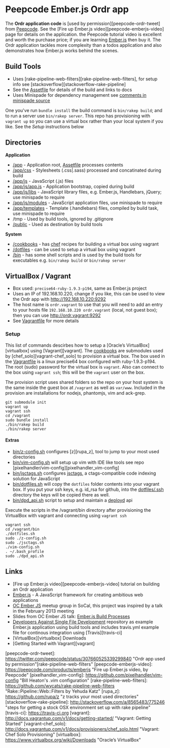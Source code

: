 # Peepcode Ember.js Ordr app

The **Ordr application code** is [used by permission][peepcode-ordr-tweet] from [Peepcode][peepcode]. See the [Fire up Ember.js video][peepcode-emberjs-video] page for details on the application. the Peepcode tutorial video is excellent and worth the purchase price; if you are learning [Ember.js][emberjs] then buy it. The Ordr application tackles more complexity than a todos application and also demonstrates how Ember.js works behind the scenes.


## Build Tools

* Uses [rake-pipeline-web-filters][rake-pipeline-web-filters], for setup info see [stackoverflow][stackoverflow-rake-pipeline]
* See the [Assetfile](Assetfile) for details of the build and links to docs
* Uses Minispade for dependency management see [comments in minispade source][minispade-source]

One you've run `bundle install` the build command is `bin/rakep build`; and to run a server use `bin/rakep server`. This repo has provisioning with `vagrant up` so you can use a virtual box rather than your local system if you like. See the *Setup* instructions below


## Directories

**Application**

* [/app](app) - Application root, [Assetfile](Assetfile) processes contents
* [/app/css](app/css) - Stylesheets (.css|.sass) processed and concatinated during build
* [/app/js](app/js) - JavaScript (.js) files
* [/app/js/app.js](app/js/app.js) - Application bootstrap, copied during build
* [/app/js/libs](app/js/libs) - JavaScript library files, e.g. Ember.js, Handlebars, jQuery; use minispade to require
* [/app/js/modules](app/js/modules) - JavaScript application files, use minispade to require
* [/app/templates](app/templates) - Template (.handlebars) files, compiled by build task, use minispade to require
* /tmp - Used by build tools, ignored by .gitignore
* [/public](public) - Used as destination by build tools

**System**

* [/cookbooks](cookbooks) - has [chef][chef] recipes for building a virtual box using vagrant
* [/dotfiles](dotfiles) - can be used to setup a virtual box using vagrant
* [/bin](bin) - has some shell scripts and is used by the build tools for executables e.g. `bin/rakep build` or `bin/rakep server`


## VirtualBox / Vagrant

* Box used: `precise64-ruby-1.9.3-p194`, same as Ember.js project
* Uses an IP of 192.168.10.220, change if you like, this can be used to view the Ordr app with <http://192.168.10.220:9292>
* The host name is `ordr.vagrant` to use that you will need to add an entry to your hosts file `192.168.10.220 ordr.vagrant` (local, not guest box); then you can use <http://ordr.vagrant:9292>
* See [Vagrantfile](Vagrantfile) for more details


### Setup

This list of commands descirbes how to setup a [Oracle’s VirtualBox][virtualbox] using [Vagrant][vagrant]. The [cookbooks](cookbooks) are submodules used by [chef_solo][vagrant-chef_solo] to provision a virtual box. The box used in the [Vagrantfile](Vagrantfile) is a linux precise64 box configured with ruby-1.9.3-p194. The root (sudo) password for the virtual box is `vagrant`. Also can connect to the box using `vagrant ssh`; this will be the `vagrant` user on the box.

The provision script uses shared folders so the repo on your host system is the same inside the guest box at `/vagrant` as well as `var/www`. Included in the provision are installations for nodejs, phantomjs, vim and ack-grep.

	git submodule init
	vagrant up
	vagrant ssh
	cd /vagrant
	sudo bundle install
	./bin/rakep build
	./bin/rakep server


#### Extras

* [bin/z-config.sh](bin/z-config.sh) configures [z][rupa_z], tool to jump to your most used directories
* [bin/vim-config.sh](bin/vim-config.sh) will setup up vim with IDE like tools see repo [pixelhandler/vim-config][pixelhandler_vim-config] 
* [bin/jsctags.sh](bin/jsctags.sh) configures [jsctags][jsctags], a ctags-compatible code indexing solution for JavaScript
* [bin/dotfiles.sh](bin/dotfiles.sh) will copy the `dotfiles` folder contents into your vagrant box. If you put your ssh keys, e.g. id_rsa for github, into the [dotfiles/.ssh](dotfiles/.ssh) directory the keys will be copied there as well.
* [bin/dpd_api.sh](bin/dpd_api.sh) script to setup and maintain a [deployd][deployd] api

Execute the scripts in the /vagrant/bin directory after provisioning the VirtualBox with vagrant and connecting using `vagrant ssh`

	vagrant ssh
	cd /vagrant/bin
	./dotfiles.sh
	sudo ./z-config.sh
	sudo ./jsctags.sh
	./vim-config.sh
	. ~/.bash_profile
	sudo ./dpd_api.sh

## Links

* [Fire up Ember.js video][peepcode-emberjs-video] tutorial on building an Ordr application
* [Ember.js][emberjs] - A JavaScript framework for creating ambitious web applications
* [OC Ember JS][ocemberjs] meetup group in SoCal, this project was inspired by a talk in the February 2013 meeting
* Slides from OC Ember JS talk: [Ember.js Build Processes][ocemberjs-talk-dasfd]
* [Developers Against Single File Development][hjr3-dasfd] repository as example Ember.js application using build tools and includes  travis.yml example file for continous integration using [Travis][travis-ci]
* [VirtualBox][virtualbox] Downloads
* [Getting Started with Vagrant][vagrant]


[chef]: http://www.opscode.com/chef/ "Open-source automation platform"
[deployd]: http://deployd.com/ "Simple way to build an API"
[emberjs]: https://github.com/emberjs/ember.js "A JavaScript framework for creating ambitious web applications"
[hjr3-dasfd]: https://github.com/hjr3/dasfd "Developers Against Single File Development, by Herman Radtke"
[jsctags]: https://github.com/mozilla/doctorjs "a ctags-compatible code indexing solution for JavaScript"
[minispade-source]: https://github.com/wycats/rake-pipeline-web-filters/blob/master/lib/rake-pipeline-web-filters/minispade_filter.rb "Comments in minispade source"
[ocemberjs]: http://www.meetup.com/OC-EmberJS/ "Orange County Ember JS"
[ocemberjs-talk-dasfd]: https://docs.google.com/presentation/d/1qF29bi_tuBugt4rvXgMxTqQoThoycSlvF_OEOAfUS7c/edit#slide=id.p "Ember.js Build Processes, by Herman Radtke"
[peepcode]: https://peepcode.com "screencast tutorials for professional web developers and designers"
[peepcode-ordr-tweet]: https://twitter.com/peepcode/status/307660525339299840 "Ordr app used by permission"[rake-pipeline-web-filters"
[peepcode-emberjs-video]: https://peepcode.com/products/emberjs "Fire up Ember.js video, by Peepcode"
[pixelhandler_vim-config]: https://github.com/pixelhandler/vim-config "Bill Heaton's .vim configuration"
[rake-pipeline-web-filters]: https://github.com/wycats/rake-pipeline-web-filters "Rake::Pipeline::Web::Filters by Yehuda Katz"
[rupa_z]: https://github.com/rupa/z "z tracks your most used directories"
[stackoverflow-rake-pipeline]: http://stackoverflow.com/a/8565483/775246 "steps for getting a stock OSX environment set up with rake pipeline"
[travis-ci]: https://travis-ci.org
[vagrant]: http://docs.vagrantup.com/v1/docs/getting-started/ "Vagrant: Getting Started"
[vagrant-chef_solo]: http://docs.vagrantup.com/v1/docs/provisioners/chef_solo.html "Vagrant: Chef Solo Provisioning"
[virtualbox]: https://www.virtualbox.org/wiki/Downloads "Oracle’s VirtualBox"

[ember-handlebars-precompile]: https://gist.github.com/wagenet/1608575 "Ember Handlebars Precompile"
